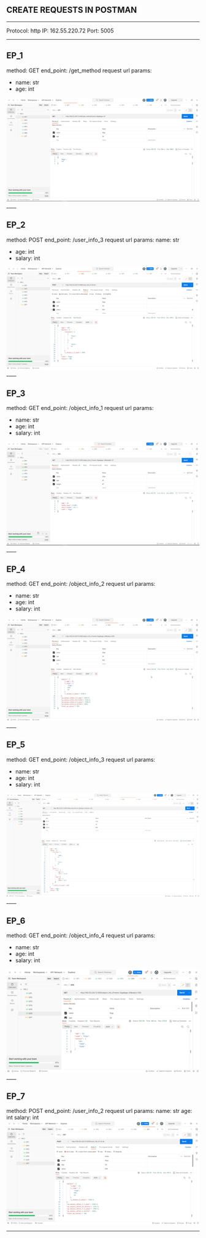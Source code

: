 ## CREATE REQUESTS IN POSTMAN
_____
Protocol: http
IP: 162.55.220.72
Port: 5005
____

## EP_1
method: GET
end_point: /get_method
request url params:
- name: str
- age: int
<img src="EP_1.png" alt="EP_1">
____

## EP_2
method: POST
end_point: /user_info_3
request url params:
name: str
- age: int
- salary: int
<img src="EP_2.png" alt="EP_2">
____

## EP_3
method: GET
end_point: /object_info_1
request url params:
- name: str
- age: int
- salary: int
<img src="EP_3.png" alt="EP_3">
____

## EP_4
method: GET
end_point: /object_info_2
request url params:
- name: str
- age: int
- salary: int
<img src="EP_4.png" alt="EP_4">
____

## EP_5
method: GET
end_point: /object_info_3
request url params:
- name: str
- age: int
- salary: int
<img src="EP_5.png" alt="EP_5">
____

## EP_6
method: GET
end_point: /object_info_4
request url params:
- name: str
- age: int
- salary: int
<img src="EP_6.png" alt="EP_6">
____

## EP_7
method: POST
end_point: /user_info_2
request url params:
name: str
age: int
salary: int
<img src="EP_7.png" alt="EP_7">
____
